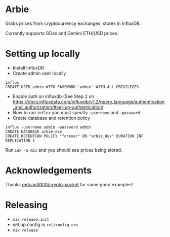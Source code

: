 # Arbie

Grabs prices from cryptocurrency exchanges, stores in InfluxDB.

Currently supports GDax and Gemini ETH/USD prices.

# Setting up locally

- Install InfluxDB
- Create admin user locally

```
influx
CREATE USER admin WITH PASSWORD 'admin' WITH ALL PRIVILEGES
```
- Enable auth on influxdb (See Step 2 on https://docs.influxdata.com/influxdb/v1.2/query_language/authentication_and_authorization/#set-up-authentication)
- Now to run `influx` you must specify `-username` and `-password`
- Create database and retention policy

```
influx -username admin -password admin
CREATE DATABASE arbie_dev
CREATE RETENTION POLICY "forever" ON "arbie_dev" DURATION INF REPLICATION 1
```

Run `iex -S mix` and you should see prices being stored.

# Acknowledgements

Thanks [redcap3000/crypto-socket](https://github.com/redcap3000/crypto-socket) for some good examples!

# Releasing
- `mix release.init`
- set up config in `rel/config.exs`
- `mix release`
